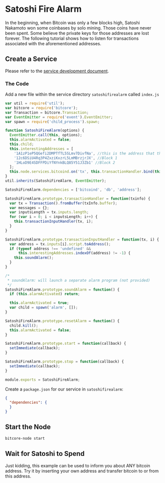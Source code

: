 # Satoshi Fire Alarm

In the beginning, when Bitcoin was only a few blocks high, Satoshi Nakamoto won some coinbases by solo mining. Those coins have never been spent. Some believe the private keys for those addresses are lost forever. The following tutorial shows how to listen for transactions associated with the aforementioned addresses.

## Create a Service

Please refer to the [service development document](service-development.html).

### The Code

Add a new file within the service directory `satoshifirealarm` called `index.js`

```js
var util = require('util');
var bitcore = require('bitcore');
var Transaction = bitcore.Transaction;
var EventEmitter = require('event').EventEmitter;
var spawn = require('child_process').spawn;

function SatoshiFireAlarm(options) {
  EventEmitter.call(this, options);
  this.alarmActivated = false;
  this.child;
  this.interestingAddresses = [
    '1A1zP1eP5QGefi2DMPTfTL5SLmv7DivfNa', //this is the address that the genesis paid its coinbase to. Can't be spent due to a bug in the code.
    '12c6DSiU4Rq3P4ZxziKxzrL5LmMBrzjrJX', //Block 1
    '1HLoD9E4SDFFPDiYfNYnkBLQ85Y51J3Zb1' //Block 2
  ];
  this.node.services.bitcoind.on('tx', this.transactionHandler.bind(this));
}
util.inherits(SatoshiFireAlarm, EventEmitter);

SatoshiFireAlarm.dependencies = ['bitcoind', 'db', 'address'];

SatoshiFireAlarm.prototype.transactionHandler = function(txinfo) {
  var tx = Transaction().fromBuffer(txInfo.buffer);
  var messages = {};
  var inputsLength = tx.inputs.length;
  for (var i = 0; i < inputsLength; i++) {
    this.transactionInputHandler(tx, i);
  }
}

SatoshiFireAlarm.prototype.transactionInputHandler = function(tx, i) {
  var address = tx.inputs[i].script.toAddress();
  if (typeof address !== 'undefined' &&
      this.interestingAddresses.indexOf(address) != -1) {
    this.soundAlarm();
  }
}

/*
 * soundAlarm: will launch a separate alarm program (not provided)
 */
SatoshiFireAlarm.prototype.soundAlarm = function() {
  if (this.alarmActivated) return;

  this.alarmActivated = true;
  var child = spawn('alarm', []);
}

SatoshiFireAlarm.prototype.resetAlarm = function() {
  child.kill();
  this.alarmActivated = false;
}

SatoshiFireAlarm.prototype.start = function(callback) {
  setImmediate(callback);
}

SatoshiFireAlarm.prototype.stop = function(callback) {
  setImmediate(callback);
}

module.exports = SatoshiFireAlarm;
```

Create a `package.json` for our service in `satoshifirealarm`:

```json
{
  "dependencies": {
  }
}
```

## Start the Node

```sh
bitcore-node start
```

## Wait for Satoshi to Spend

Just kidding, this example can be used to inform you about ANY bitcoin address. Try it by inserting your own address and transfer bitcoin to or from this address.
